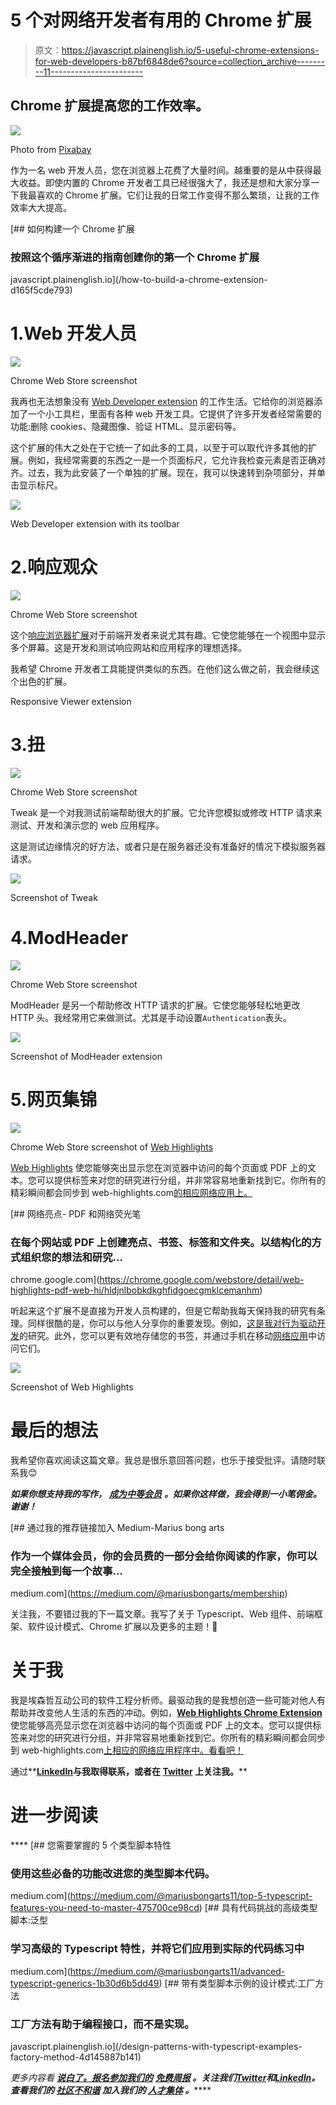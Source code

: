 # 5 个对网络开发者有用的 Chrome 扩展

> 原文：<https://javascript.plainenglish.io/5-useful-chrome-extensions-for-web-developers-b87bf6848de6?source=collection_archive---------11----------------------->

## Chrome 扩展提高您的工作效率。

![](img/c234b500f9be94c81752631e16d4a26a.png)

Photo from [Pixabay](https://www.pexels.com/de-de/foto/start-des-white-space-shuttles-34521/)

作为一名 web 开发人员，您在浏览器上花费了大量时间。越重要的是从中获得最大收益。即使内置的 Chrome 开发者工具已经很强大了，我还是想和大家分享一下我最喜欢的 Chrome 扩展。它们让我的日常工作变得不那么繁琐，让我的工作效率大大提高。

[](/how-to-build-a-chrome-extension-d165f5cde793) [## 如何构建一个 Chrome 扩展

### 按照这个循序渐进的指南创建你的第一个 Chrome 扩展

javascript.plainenglish.io](/how-to-build-a-chrome-extension-d165f5cde793) 

# 1.Web 开发人员

![](img/8920a33d08dbc3e789fc3ce9046e7d48.png)

Chrome Web Store screenshot

我再也无法想象没有 [Web Developer extension](https://chrome.google.com/webstore/detail/web-developer/bfbameneiokkgbdmiekhjnmfkcnldhhm) 的工作生活。它给你的浏览器添加了一个小工具栏，里面有各种 web 开发工具。它提供了许多开发者经常需要的功能:删除 cookies、隐藏图像、验证 HTML、显示密码等。

这个扩展的伟大之处在于它统一了如此多的工具，以至于可以取代许多其他的扩展。例如，我经常需要的东西之一是一个页面标尺，它允许我检查元素是否正确对齐。过去，我为此安装了一个单独的扩展。现在，我可以快速转到杂项部分，并单击显示标尺。

![](img/c5a882d8b001b7f635badd5e6ac66561.png)

Web Developer extension with its toolbar

# 2.响应观众

![](img/dfac7016949388f5105c0a8d96303c38.png)

Chrome Web Store screenshot

这个[响应浏览器扩展](https://chrome.google.com/webstore/detail/responsive-viewer/inmopeiepgfljkpkidclfgbgbmfcennb)对于前端开发者来说尤其有趣。它使您能够在一个视图中显示多个屏幕。这是开发和测试响应网站和应用程序的理想选择。

我希望 Chrome 开发者工具能提供类似的东西。在他们这么做之前，我会继续这个出色的扩展。

Responsive Viewer extension

# 3.扭

![](img/cccc1674acb722ea5c5b0b743e9c823e.png)

Chrome Web Store screenshot

Tweak 是一个对我测试前端帮助很大的扩展。它允许您模拟或修改 HTTP 请求来测试、开发和演示您的 web 应用程序。

这是测试边缘情况的好方法，或者只是在服务器还没有准备好的情况下模拟服务器请求。

![](img/991ce70c18830aad2f830793820874b5.png)

Screenshot of Tweak

# 4.ModHeader

![](img/009457eccda41b2dcb7d9885d9cbfbb0.png)

Chrome Web Store screenshot

ModHeader 是另一个帮助修改 HTTP 请求的扩展。它使您能够轻松地更改 HTTP 头。我经常用它来做测试。尤其是手动设置`Authentication`表头。

![](img/9a869804758c63e22775505d5bd96c2c.png)

Screenshot of ModHeader extension

# 5.网页集锦

![](img/3c193e98d3066238b37cae65043822ee.png)

Chrome Web Store screenshot of [Web Highlights](https://chrome.google.com/webstore/detail/web-highlights-pdf-web-hi/hldjnlbobkdkghfidgoecgmklcemanhm)

[Web Highlights](https://chrome.google.com/webstore/detail/web-highlights-pdf-web-hi/hldjnlbobkdkghfidgoecgmklcemanhm) 使您能够突出显示您在浏览器中访问的每个页面或 PDF 上的文本。您可以提供标签来对您的研究进行分组，并非常容易地重新找到它。你所有的精彩瞬间都会同步到 web-highlights.com[的相应网络应用上。](https://web-highlights.com/)

[](https://chrome.google.com/webstore/detail/web-highlights-pdf-web-hi/hldjnlbobkdkghfidgoecgmklcemanhm) [## 网络亮点- PDF 和网络荧光笔

### 在每个网站或 PDF 上创建亮点、书签、标签和文件夹。以结构化的方式组织您的想法和研究…

chrome.google.com](https://chrome.google.com/webstore/detail/web-highlights-pdf-web-hi/hldjnlbobkdkghfidgoecgmklcemanhm) 

听起来这个扩展不是直接为开发人员构建的，但是它帮助我每天保持我的研究有条理。同样很酷的是，你可以与他人分享你的重要发现。例如，[这是我对行为驱动开发](https://web-highlights.com/sharing/8acdab1c-6e36-4659-95e1-92b836ea5d43)的研究。此外，您可以更有效地存储您的书签，并通过手机在移动[网络应用](https://web-highlights.com/)中访问它们。

![](img/85bfefa1e4efdad76b116fa75c8b324c.png)

Screenshot of Web Highlights

# 最后的想法

我希望你喜欢阅读这篇文章。我总是很乐意回答问题，也乐于接受批评。请随时联系我😊

***如果你想支持我的写作，*** [***成为中等会员***](https://medium.com/@mariusbongarts/membership) ***。如果你这样做，我会得到一小笔佣金。谢谢！***

[](https://medium.com/@mariusbongarts/membership) [## 通过我的推荐链接加入 Medium-Marius bong arts

### 作为一个媒体会员，你的会员费的一部分会给你阅读的作家，你可以完全接触到每一个故事…

medium.com](https://medium.com/@mariusbongarts/membership) 

关注我，不要错过我的下一篇文章。我写了关于 Typescript、Web 组件、前端框架、软件设计模式、Chrome 扩展以及更多的主题！🙏

# 关于我

我是埃森哲互动公司的软件工程分析师。最驱动我的是我想创造一些可能对他人有帮助并改变他人生活的东西的冲动。例如，[**Web Highlights Chrome Extension**](https://chrome.google.com/webstore/detail/web-highlights-%20-bookmark/hldjnlbobkdkghfidgoecgmklcemanhm)使您能够高亮显示您在浏览器中访问的每个页面或 PDF 上的文本。您可以提供标签来对您的研究进行分组，并非常容易地重新找到它。你所有的精彩瞬间都会同步到 web-highlights.com[上相应的网络应用程序中。看看吧！](https://web-highlights.com/)

通过**[**LinkedIn**](https://www.linkedin.com/in/marius-bongarts-6b3638171/)**与我取得联系，或者在 [**Twitter**](https://twitter.com/MariusBongarts) 上关注我。****

# ****进一步阅读****

****[](https://medium.com/@mariusbongarts11/top-5-typescript-features-you-need-to-master-475700ce98cd) [## 您需要掌握的 5 个类型脚本特性

### 使用这些必备的功能改进您的类型脚本代码。

medium.com](https://medium.com/@mariusbongarts11/top-5-typescript-features-you-need-to-master-475700ce98cd) [](https://medium.com/@mariusbongarts11/advanced-typescript-generics-1b30d6b5dd49) [## 具有代码挑战的高级类型脚本:泛型

### 学习高级的 Typescript 特性，并将它们应用到实际的代码练习中

medium.com](https://medium.com/@mariusbongarts11/advanced-typescript-generics-1b30d6b5dd49) [](/design-patterns-with-typescript-examples-factory-method-4d145887b141) [## 带有类型脚本示例的设计模式:工厂方法

### 工厂方法有助于编程接口，而不是实现。

javascript.plainenglish.io](/design-patterns-with-typescript-examples-factory-method-4d145887b141) 

*更多内容看* [***说白了。报名参加我们的***](https://plainenglish.io/) **[***免费周报***](http://newsletter.plainenglish.io/) *。关注我们*[***Twitter***](https://twitter.com/inPlainEngHQ)*和*[***LinkedIn***](https://www.linkedin.com/company/inplainenglish/)*。查看我们的* [***社区不和谐***](https://discord.gg/GtDtUAvyhW) *加入我们的* [***人才集体***](https://inplainenglish.pallet.com/talent/welcome) *。*******